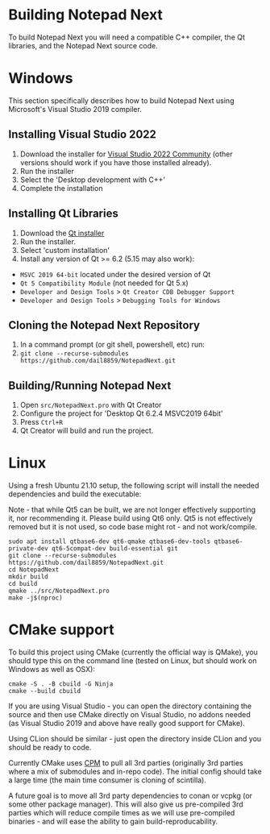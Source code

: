 # Building Notepad Next

To build Notepad Next you will need a compatible C++ compiler, the Qt libraries, and the Notepad Next source code.

# Windows

This section specifically describes how to build Notepad Next using Microsoft's Visual Studio 2019 compiler. 

## Installing Visual Studio 2022

1. Download the installer for [Visual Studio 2022 Community](https://visualstudio.microsoft.com/) (other versions should work if you have those installed already).
1. Run the installer
1. Select the 'Desktop development with C++'
1. Complete the installation

## Installing Qt Libraries

1. Download the [Qt installer](https://www.qt.io/download-qt-installer)
1. Run the installer.
1. Select 'custom installation'
1. Install any version of Qt >= 6.2 (5.15 may also work):
  * `MSVC 2019 64-bit` located under the desired version of Qt
  * `Qt 5 Compatibility Module` (not needed for Qt 5.x)
  * `Developer and Design Tools` > `Qt Creator CDB Debugger Support`
  * `Developer and Design Tools` > `Debugging Tools for Windows`

## Cloning the Notepad Next Repository

1. In a command prompt (or git shell, powershell, etc) run:
1. `git clone --recurse-submodules https://github.com/dail8859/NotepadNext.git`

## Building/Running Notepad Next

1. Open `src/NotepadNext.pro` with Qt Creator
1. Configure the project for 'Desktop Qt 6.2.4 MSVC2019 64bit'
1. Press `Ctrl+R`
1. Qt Creator will build and run the project.

# Linux

Using a fresh Ubuntu 21.10 setup, the following script will install the needed dependencies and build the executable:

Note - that while Qt5 can be built, we are not longer effectively supporting it,
nor recommending it. Please build using Qt6 only. Qt5 is not effectively removed
but it is not used, so code base might rot - and not work/compile.

```
sudo apt install qtbase6-dev qt6-qmake qtbase6-dev-tools qtbase6-private-dev qt6-5compat-dev build-essential git
git clone --recurse-submodules https://github.com/dail8859/NotepadNext.git
cd NotepadNext
mkdir build
cd build
qmake ../src/NotepadNext.pro
make -j$(nproc)
```

# CMake support

To build this project using CMake (currently the official way is QMake), you should type this
on the command line (tested on Linux, but should work on Windows as well as OSX):

```
cmake -S . -B cbuild -G Ninja
cmake --build cbuild
```

If you are using Visual Studio - you can open the directory containing the source
and then use CMake directly on Visual Studio, no addons needed (as Visual Studio 2019
and above have really good support for CMake).

Using CLion should be similar - just open the directory inside CLion and you
should be ready to code.

Currently CMake uses [CPM](https://github.com/cpm-cmake/CPM.cmake) to pull all 3rd parties (originally 3rd parties where
a mix of submodules and in-repo code). The initial config should take a large time
(the main time consumer is cloning of scintilla).

A future goal is to move all 3rd party dependencies to conan or vcpkg (or some
other package manager). This will also give us pre-compiled 3rd parties which
will reduce compile times as we will use pre-compiled binaries - and will ease the
ability to gain build-reproducability.
